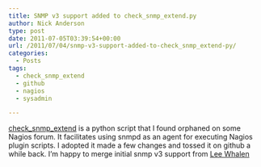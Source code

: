 ```yaml
---
title: SNMP v3 support added to check_snmp_extend.py
author: Nick Anderson
type: post
date: 2011-07-05T03:39:54+00:00
url: /2011/07/04/snmp-v3-support-added-to-check_snmp_extend-py/
categories:
  - Posts
tags:
  - check_snmp_extend
  - github
  - nagios
  - sysadmin

---
```

[check\_snmp\_extend][1] is a python script that I found orphaned on some Nagios forum. It facilitates using snmpd as an agent for executing Nagios plugin scripts. I adopted it made a few changes and tossed it on github a while back. I&#8217;m happy to merge initial snmp v3 support from [Lee Whalen][2]

 [1]: https://github.com/nickanderson/check_snmp_extend
 [2]: http://blog.fuzzy-logic.org/